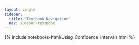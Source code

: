```yaml
---
layout: single
sidebar:
  title: "Textbook Navigation"
  nav: sidebar-textbook
---
```


{% include notebooks-html/Using_Confidence_Intervals.html %}
